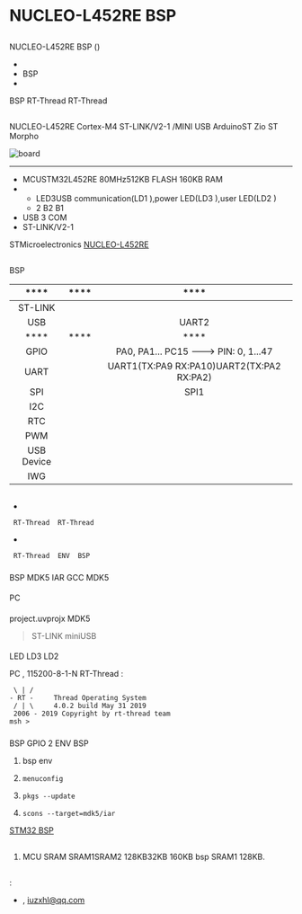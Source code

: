 # NUCLEO-L452RE BSP 

## 

 NUCLEO-L452RE  BSP () 



- 
- BSP 
- 

 BSP RT-Thread  RT-Thread 

## 

 NUCLEO-L452RE Cortex-M4 ST-LINK/V2-1 /MINI USB  ArduinoST Zio ST Morpho 



![board](figures/board.jpg)

 **** 

- MCUSTM32L452RE 80MHz512KB FLASH 160KB RAM
- 
  - LED3USB communication(LD1 ),power LED(LD3 ),user LED(LD2 )
  - 2 B2 B1
- USB  3  COM 
-  ST-LINK/V2-1 

STMicroelectronics [NUCLEO-L452RE](https://www.st.com/en/evaluation-tools/nucleo-l452re.html#)

## 

 BSP 

| ****      | **** | ****                              |
| :---------------: | :----------: | :-----------------------------------: |
| ST-LINK           |          |                                       |
| USB         |          | UART2                                 |
| ****      | **** | ****                              |
| GPIO              |          | PA0, PA1... PC15 ---> PIN: 0, 1...47  |
| UART              |          | UART1(TX:PA9 RX:PA10)UART2(TX:PA2  RX:PA2)                                 |
| SPI               |      |  SPI1                                       |
| I2C               |      |                                       |
| RTC               |      |                                       |
| PWM               |      |                                       |
| USB Device        |      |                                       |
| IWG               |      |                                       |

## 



- 

     RT-Thread  RT-Thread  

- 

     RT-Thread  ENV  BSP 


### 

 BSP  MDK5  IAR  GCC  MDK5 

#### 

 PC

#### 

 project.uvprojx  MDK5 

>  ST-LINK  miniUSB 

#### 

 LED  LD3  LD2 

 PC , 115200-8-1-N RT-Thread :

```
 \ | /
- RT -     Thread Operating System
 / | \     4.0.2 build May 31 2019
 2006 - 2019 Copyright by rt-thread team
msh >
```

### 

 BSP  GPIO  2  ENV  BSP 

1.  bsp  env 

2. `menuconfig`

3. `pkgs --update`

4. `scons --target=mdk5/iar` 

 [STM32  BSP ](../docs/STM32BSP.md)

## 

1. MCU  SRAM  SRAM1SRAM2 128KB32KB 160KB bsp  SRAM1 128KB.

## 

:

-  [](https://github.com/lhxzui), <iuzxhl@qq.com>